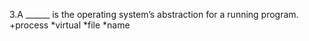 3.A ______ is the operating system’s abstraction for a running program.
+process
*virtual
*file
*name
